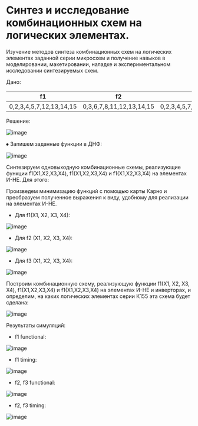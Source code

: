 # Синтез и исследование комбинационных схем на логических элементах.

Изучение методов синтеза комбинационных схем на логических элементах заданной серии микросхем и получение навыков в моделировании, макетировании, наладке и экспериментальном исследовании синтезируемых схем.

Дано:

| f1 | f2 | f3 |
| ------------- | ------------- | ------------- |
| 0,2,3,4,5,7,12,13,14,15  | 0,3,6,7,8,11,12,13,14,15  | 0,2,3,4,5,7,8,11,12,13,14,15  |


Решение:

![image](https://github.com/user-attachments/assets/620d27fd-ea9f-4d04-bf7e-b45d864c1102)

⦁	Запишем заданные функции в ДНФ:

![image](https://github.com/user-attachments/assets/563444eb-ea68-4350-8f51-b56fb4c5237c)

Синтезируем одновыходную комбинационные схемы, реализующие функции f1(Х1,Х2,Х3,Х4), f1(Х1,Х2,Х3,Х4) и f1(Х1,Х2,Х3,Х4) на элементах И-НЕ. Для этого:

Произведем минимизацию функций с помощью карты Карно и преобразуем полученное выражения к виду, удобному для реализации на элементах И-НЕ.

- Для f1(X1, X2, X3, X4):

![image](https://github.com/user-attachments/assets/1048d62f-49d8-4143-a887-a04b9c63e436)

- Для f2 (X1, X2, X3, X4):

![image](https://github.com/user-attachments/assets/fb7b2e0d-2cda-4d0c-800a-4464b32cfa25)

- Для f3 (X1, X2, X3, X4):

![image](https://github.com/user-attachments/assets/8e8ce67f-95df-4c18-a010-99b0b556462f)

Построим комбинационную схему, реализующую функции f1(Х1, Х2, Х3, Х4), f1(Х1,Х2,Х3,Х4) и f1(Х1,Х2,Х3,Х4)  на элементах И-НЕ  и инверторах, и определим, на каких логических элементах серии К155 эта схема будет сделана:

![image](https://github.com/user-attachments/assets/d40b2b9a-339d-43a6-8e0d-30cfc0072022)

Результаты симуляций:

- f1 functional:

![image](https://github.com/user-attachments/assets/dd14eb58-e8b9-4545-9e22-c58c9b888f3d)

- f1 timing:
 
![image](https://github.com/user-attachments/assets/52243974-84d1-4681-a453-4019ab7c64a0)

- f2, f3 functional:

![image](https://github.com/user-attachments/assets/5d9ad22e-7aef-456d-a369-629cb6ed4803)

- f2, f3 timing:

![image](https://github.com/user-attachments/assets/52f8483c-f076-4ca7-b5fa-2cb4d614efdd)
